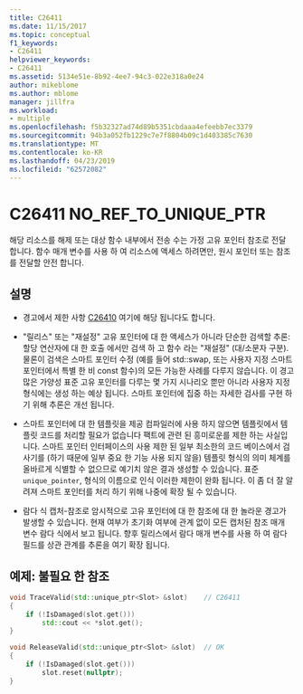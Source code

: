 ```yaml
---
title: C26411
ms.date: 11/15/2017
ms.topic: conceptual
f1_keywords:
- C26411
helpviewer_keywords:
- C26411
ms.assetid: 5134e51e-8b92-4ee7-94c3-022e318a0e24
author: mikeblome
ms.author: mblome
manager: jillfra
ms.workload:
- multiple
ms.openlocfilehash: f5b32327ad74d89b5351cbdaaa4efeebb7ec3379
ms.sourcegitcommit: 94b3a052fb1229c7e7f8804b09c1d403385c7630
ms.translationtype: MT
ms.contentlocale: ko-KR
ms.lasthandoff: 04/23/2019
ms.locfileid: "62572082"
---
```

# <a name="c26411--noreftouniqueptr"></a>C26411  NO_REF_TO_UNIQUE_PTR

해당 리소스를 해제 또는 대상 함수 내부에서 전송 수는 가정 고유 포인터 참조로 전달 합니다. 함수 매개 변수를 사용 하 여 리소스에 액세스 하려면만, 원시 포인터 또는 참조를 전달할 안전 합니다.

## <a name="remarks"></a>설명

- 경고에서 제한 사항 [C26410](C26410.md) 여기에 해당 됩니다도 합니다.

- "릴리스" 또는 "재설정" 고유 포인터에 대 한 액세스가 아니라 단순한 검색할 추론: 할당 연산자에 대 한 호출 에서만 검색 하 고 함수 라는 "재설정" (대/소문자 구분). 물론이 검색은 스마트 포인터 수정 (예를 들어 std::swap, 또는 사용자 지정 스마트 포인터에서 특별 한 비 const 함수)의 모든 가능한 사례를 다루지 않습니다. 이 경고 많은 가양성 표준 고유 포인터를 다루는 몇 가지 시나리오 뿐만 아니라 사용자 지정 형식에는 생성 하는 예상 됩니다. 스마트 포인터에 집중 하는 자세한 검사를 구현 하기 위해 추론은 개선 됩니다.

- 스마트 포인터에 대 한 템플릿을 제공 컴파일러에 사용 하지 않으면 템플릿에서 템플릿 코드를 처리할 필요가 없습니다 팩트에 관련 된 흥미로운를 제한 하는 사실입니다. 스마트 포인터 인터페이스의 사용 제한 된 일부 최소한의 코드 베이스에서 검사기를 (하기 때문에 일부 중요 한 기능 사용 되지 않을) 템플릿 형식의 의미 체계를 올바르게 식별할 수 없으므로 예기치 않은 결과 생성할 수 있습니다. 표준 `unique_pointer`, 형식의 이름으로 인식 이러한 제한이 완화 됩니다. 이 좀 더 잘 알려져 스마트 포인터를 처리 하기 위해 나중에 확장 될 수 있습니다.

- 람다 식 캡처-참조로 암시적으로 고유 포인터에 대 한 참조에 대 한 놀라운 경고가 발생할 수 있습니다. 현재 여부가 초기화 여부에 관계 없이 모든 캡처된 참조 매개 변수 람다 식에서 보고 됩니다. 향후 릴리스에서 람다 매개 변수를 사용 하 여 람다 필드를 상관 관계를 추론을 여기 확장 됩니다.

## <a name="example-unnecessary-reference"></a>예제: 불필요 한 참조

```cpp
void TraceValid(std::unique_ptr<Slot> &slot)    // C26411
{
    if (!IsDamaged(slot.get()))
        std::cout << *slot.get();
}

void ReleaseValid(std::unique_ptr<Slot> &slot)  // OK
{
    if (!IsDamaged(slot.get()))
        slot.reset(nullptr);
}
```